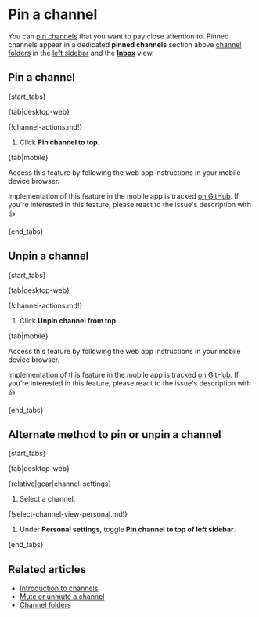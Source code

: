 # Pin a channel

You can [pin channels](/help/pin-a-channel) that you want to pay close attention
to. Pinned channels appear in a dedicated **pinned channels** section above
[channel folders](/help/channel-folders) in the [left
sidebar](/help/left-sidebar) and the [**Inbox**](/help/inbox) view.

## Pin a channel

{start_tabs}

{tab|desktop-web}

{!channel-actions.md!}

1. Click **Pin channel to top**.

{tab|mobile}

Access this feature by following the web app instructions in your
mobile device browser.

Implementation of this feature in the mobile app is tracked [on
GitHub](https://github.com/zulip/zulip-flutter/issues/1223). If
you're interested in this feature, please react to the issue's
description with 👍.

{end_tabs}

## Unpin a channel

{start_tabs}

{tab|desktop-web}

{!channel-actions.md!}

1. Click **Unpin channel from top**.

{tab|mobile}

Access this feature by following the web app instructions in your
mobile device browser.

Implementation of this feature in the mobile app is tracked [on
GitHub](https://github.com/zulip/zulip-flutter/issues/1223). If
you're interested in this feature, please react to the issue's
description with 👍.

{end_tabs}

## Alternate method to pin or unpin a channel

{start_tabs}

{tab|desktop-web}

{relative|gear|channel-settings}

1. Select a channel.

{!select-channel-view-personal.md!}

1. Under **Personal settings**, toggle **Pin channel to top of left sidebar**.

{end_tabs}

## Related articles

* [Introduction to channels](/help/introduction-to-channels)
* [Mute or unmute a channel](/help/mute-a-channel)
* [Channel folders](/help/channel-folders)
